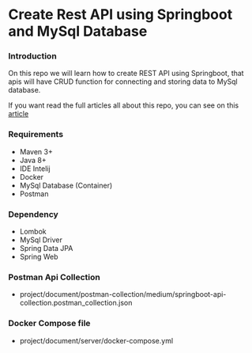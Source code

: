 # Create Rest API using Springboot and MySql Database

### Introduction
On this repo we will learn how to create REST API using Springboot, 
that apis will have CRUD function for connecting and storing data to MySql database. 

If you want read the full articles all about this repo, you can see on this [article](https://medium.com/towardsdev/create-rest-api-using-springboot-and-mysql-808cdf9e3bdd)

### Requirements
- Maven 3+
- Java 8+
- IDE Intelij
- Docker
- MySql Database (Container)
- Postman 

### Dependency
- Lombok
- MySql Driver
- Spring Data JPA
- Spring Web

### Postman Api Collection
- project/document/postman-collection/medium/springboot-api-collection.postman_collection.json

### Docker Compose file
- project/document/server/docker-compose.yml




